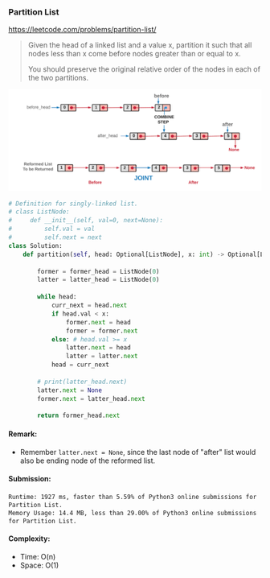 ### Partition List
https://leetcode.com/problems/partition-list/
>Given the head of a linked list and a value x, partition it such that all nodes less than x come before nodes greater than or equal to x.
>
>You should preserve the original relative order of the nodes in each of the two partitions.

<img src="../images/86_Partition_List.png" width="600px" />

```python
# Definition for singly-linked list.
# class ListNode:
#     def __init__(self, val=0, next=None):
#         self.val = val
#         self.next = next
class Solution:
    def partition(self, head: Optional[ListNode], x: int) -> Optional[ListNode]:
        
        former = former_head = ListNode(0)
        latter = latter_head = ListNode(0)
        
        while head:
            curr_next = head.next
            if head.val < x:
                former.next = head
                former = former.next
            else: # head.val >= x
                latter.next = head
                latter = latter.next
            head = curr_next
        
        # print(latter_head.next)
        latter.next = None
        former.next = latter_head.next
        
        return former_head.next
```
#### Remark:
- Remember `latter.next = None`, since the last node of "after" list would also be ending node of the reformed list. 
#### Submission:
```
Runtime: 1927 ms, faster than 5.59% of Python3 online submissions for Partition List.
Memory Usage: 14.4 MB, less than 29.00% of Python3 online submissions for Partition List.
```
#### Complexity:
- Time: O(n)
- Space: O(1)
